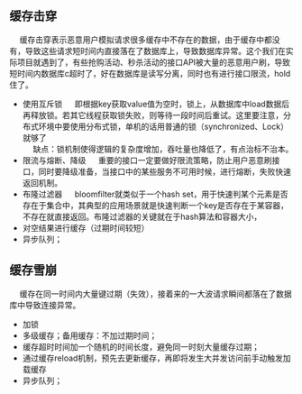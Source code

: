 ## 缓存击穿
&emsp; 缓存击穿表示恶意用户模拟请求很多缓存中不存在的数据，由于缓存中都没有，导致这些请求短时间内直接落在了数据库上，导致数据库异常。这个我们在实际项目就遇到了，有些抢购活动、秒杀活动的接口API被大量的恶意用户刷，导致短时间内数据库c超时了，好在数据库是读写分离，同时也有进行接口限流，hold住了。  
* 使用互斥锁
&emsp; 即根据key获取value值为空时，锁上，从数据库中load数据后再释放锁。若其它线程获取锁失败，则等待一段时间后重试。这里要注意，分布式环境中要使用分布式锁，单机的话用普通的锁（synchronized、Lock）就够了  
&emsp; 缺点：锁机制使得逻辑的复杂度增加，吞吐量也降低了，有点治标不治本。  
* 限流与熔断、降级
&emsp; 重要的接口一定要做好限流策略，防止用户恶意刷接口，同时要降级准备，当接口中的某些服务不可用时候，进行熔断，失败快速返回机制。  
* 布隆过滤器
&emsp; bloomfilter就类似于一个hash set，用于快速判某个元素是否存在于集合中，其典型的应用场景就是快速判断一个key是否存在于某容器，不存在就直接返回。布隆过滤器的关键就在于hash算法和容器大小，  
* 对空结果进行缓存（过期时间较短）
* 异步队列；
## 缓存雪崩
&emsp; 缓存在同一时间内大量键过期（失效），接着来的一大波请求瞬间都落在了数据库中导致连接异常。  
* 加锁
* 多级缓存；备用缓存：不加过期时间；
* 缓存超时时间加一个随机的时间长度，避免同一时刻大量缓存过期；
* 通过缓存reload机制，预先去更新缓存，再即将发生大并发访问前手动触发加载缓存
* 异步队列；